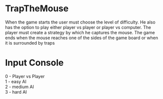 # TrapTheMouse

When the game starts the user must choose the level of difficulty. He also has the option to play either player vs player or player vs computer. The player must create a strategy by which he captures the mouse. The game ends when the mouse reaches one of the sides of the game board or when it is surrounded by traps  

# Input Console
 0 - Player vs Player  
 1 - easy AI  
 2 - medium AI  
 3 - hard AI  
